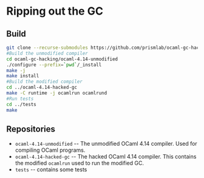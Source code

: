 # Ripping out the GC

## Build

```bash
git clone --recurse-submodules https://github.com/prismlab/ocaml-gc-hacking
#Build the unmodified compiler
cd ocaml-gc-hacking/ocaml-4.14-unmodified
./configure --prefix=`pwd`/_install
make -j
make install
#Build the modified compiler
cd ../ocaml-4.14-hacked-gc
make -C runtime -j ocamlrun ocamlrund
#Run tests
cd ../tests
make
```

## Repositories

* `ocaml-4.14-unmodified` -- The unmodified OCaml 4.14 compiler. Used for
    compiling OCaml programs.
* `ocaml-4.14-hacked-gc` -- The hacked OCaml 4.14 compiler. This contains the
    modified `ocamlrun` used to run the modified GC.
* `tests` -- contains some tests
